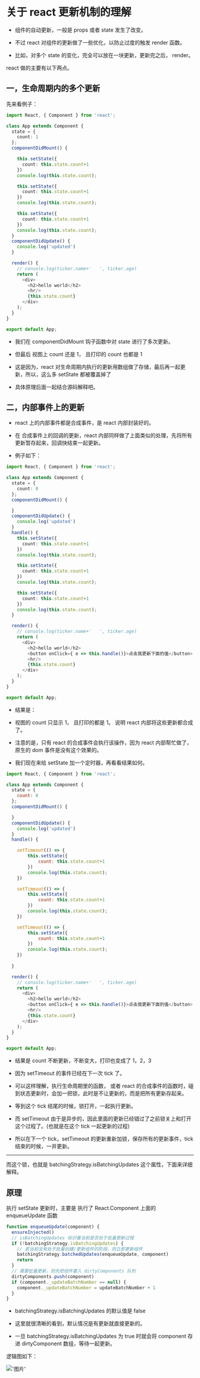# 关于 react 更新机制的理解

- 组件的自动更新，一般是 props 或者 state 发生了改变。           

- 不过 react 对组件的更新做了一些优化，以防止过度的触发 render 函数。      

- 比如，对多个 state 的变化，完全可以放在一块更新，更新完之后， render。          

react 做的主要有以下两点。        

## 一，生命周期内的多个更新

先来看例子：     

```ts
import React, { Component } from 'react';

class App extends Component {
  state = {
    count: 1
  };
  componentDidMount() {

    this.setState({
      count: this.state.count+1
    })
    console.log(this.state.count);

    this.setState({
      count: this.state.count+1
    })
    console.log(this.state.count);

    this.setState({
      count: this.state.count+1
    })
    console.log(this.state.count);
  }
  componentDidUpdate() {
    console.log('updated')
  }

  render() {
    // console.log(ticker.name+'   ', ticker.age)
    return (
      <div>
        <h2>hello world</h2>
        <hr/>
        {this.state.count}
      </div>
    );
  }
}

export default App;
```        

- 我们在 componentDidMount 钩子函数中对 state 进行了多次更新。        

- 但最后 视图上 count 还是 1， 且打印的 count 也都是 1         

- 这是因为，react 对生命周期内执行的更新用数组做了存储，最后再一起更新，所以，这么多 setState 都被覆盖掉了         

- 具体原理后面一起结合源码解释吧。        

## 二，内部事件上的更新

- react 上的内部事件都是合成事件，是 react 内部封装好的。         

- 在 合成事件上的回调的更新，react 内部同样做了上面类似的处理，先将所有更新暂存起来，回调快结束一起更新。          

- 例子如下：      

```ts
import React, { Component } from 'react';

class App extends Component {
  state = {
    count: 0
  };
  componentDidMount() {

  }
  componentDidUpdate() {
    console.log('updated')
  }
  handle() {
    this.setState({
      count: this.state.count+1
    })
    console.log(this.state.count);

    this.setState({
      count: this.state.count+1
    })
    console.log(this.state.count);

    this.setState({
      count: this.state.count+1
    })
    console.log(this.state.count);
  }

  render() {
    // console.log(ticker.name+'   ', ticker.age)
    return (
      <div>
        <h2>hello world</h2>
        <button onClick={ e => this.handle()}>点击我更新下面的值</button>
        <hr/>
        {this.state.count}
      </div>
    );
  }
}

export default App;      

```

- 结果是：      

- 视图的 count 只显示 1， 且打印的都是 1。 说明 react 内部将这些更新都合成了。          

- 注意的是，只有 react 的合成事件会执行该操作，因为 react 内部帮忙做了，原生的 dom 事件是没有这个效果的。       

- 我们现在来给 setState 加一个定时器，再看看结果如何。       

```js
import React, { Component } from 'react';

class App extends Component {
  state = {
    count: 0
  };
  componentDidMount() {

  }
  componentDidUpdate() {
    console.log('updated')
  }
  handle() {

    setTimeout(() => {
        this.setState({
            count: this.state.count+1
        })
        console.log(this.state.count);
    })

    setTimeout(() => {
        this.setState({
            count: this.state.count+1
        })
        console.log(this.state.count);
    })

    setTimeout(() => {
        this.setState({
            count: this.state.count+1
        })
        console.log(this.state.count);
    })
    
  }

  render() {
    // console.log(ticker.name+'   ', ticker.age)
    return (
      <div>
        <h2>hello world</h2>
        <button onClick={ e => this.handle()}>点击我更新下面的值</button>
        <hr/>
        {this.state.count}
      </div>
    );
  }
}

export default App; 
```      

- 结果是 count 不断更新，不断变大，打印也变成了 1，2，3      

- 因为 setTimeout 的事件已经在下一次 tick 了。          

- 可以这样理解，执行生命周期里的函数， 或者 react 的合成事件的函数时，碰到状态更新时，会加一把锁，此时是不让更新的，而是把所有更新存起来。          

- 等到这个 tick 结尾的时候，锁打开，一起执行更新。        

- 而 setTimeout 由于是异步的，因此里面的更新已经错过了之前锁关上和打开这个过程了。(也就是在这个 tick 一起更新的过程)      

- 所以在下一个 tick，setTimeout 的更新重新加锁，保存所有的更新事件，tick 结束的时候，一并更新。          

---      

而这个锁，也就是 batchingStrategy.isBatchingUpdates 这个属性，下面来详细解释。         

## 原理      

执行 setState 更新时，主要是 执行了 React.Component 上面的 enqueueUpdate 函数       

```js
function enqueueUpdate(component) {
  ensureInjected()
  // isBatchingUpdates 标识着当前是否处于批量更新过程
  if (!batchingStrategy.isBatchingUpdates) {
    // 若当前没有处于批量创建/更新组件的阶段，则立即更新组件
    batchingStrategy.batchedUpdates(enqueueUpdate, component)
    return
  }
  // 需要批量更新，则先把组件塞入 dirtyComponents 队列
  dirtyComponents.push(component)
  if (component._updateBatchNumber == null) {
    component._updateBatchNumber = updateBatchNumber + 1
  }
}
```       

- batchingStrategy.isBatchingUpdates 的默认值是 false

- 这里就很清晰的看到，默认情况是有更新就直接更新的。        

- 一旦 batchingStrategy.isBatchingUpdates 为 true 时就会将 component 存进 dirtyComponent 数组，等待一起更新。        

逻辑图如下：   

!['图片'](https://segmentfault.com/img/remote/1460000039077906)           




